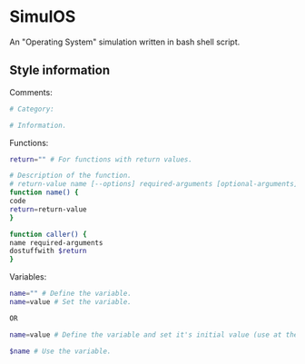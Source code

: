 SimulOS
=======

An "Operating System" simulation written in bash shell script.

Style information
-----------------

Comments:

```bash
# Category:

# Information.
```

Functions:

```bash
return="" # For functions with return values.

# Description of the function.
# return-value name [--options] required-arguments [optional-arguments] (Optional)
function name() {
code
return=return-value
}

function caller() {
name required-arguments
dostuffwith $return
}
```

Variables:

```bash
name="" # Define the variable.
name=value # Set the variable.

OR

name=value # Define the variable and set it's initial value (use at the top of functions and files).

$name # Use the variable.
```
